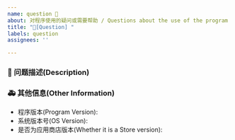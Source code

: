 ```yaml
---
name: question 🧐
about: 对程序使用的疑问或需要帮助 / Questions about the use of the program or need help
title: "🧐[Question] "
labels: question 
assignees: ''

---
```


### 🧐 问题描述(Description)

<!--
详细地描述需求，让大家都能理解
Describe the requirements in detail so that everyone can understand them
-->

### 🚑 其他信息(Other Information)

<!--
如截图等其他信息可以贴在这里
Other information such as screenshots can be posted here
-->

- 程序版本(Program Version):
- 系统版本号(OS Version): <!-- example Windows 10.19042.844(see winver) -->
- 是否为应用商店版本(Whether it is a Store version): <!--是(Yes)/否(No)-->